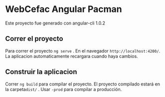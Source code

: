 # WebCefac Angular Pacman
Este proyecto fue generado con angular-cli 1.0.2
## Correr el proyecto

Para correr el proyecto `ng serve` . En el navegador `http://localhost:4200/`. La aplicacion automaticamente recargara cuando haya cambios.

## Construir la aplicacion

Correr `ng build` para compilar el proyecto. El proyecto compilado estará en la carpeta`dist/` . Usar  `-prod` para compilar a producción.

